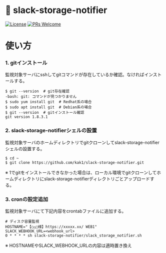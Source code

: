 # :rocket: slack-storage-notifier

[![License](https://img.shields.io/badge/License-Apache%202.0-blue.svg)](https://opensource.org/licenses/Apache-2.0) [![PRs Welcome](https://img.shields.io/badge/PRs-welcome-brightgreen.svg?style=flat-square)](http://makeapullrequest.com)

# 使い方
### 1. gitインストール
監視対象サーバにsshしてgitコマンドが存在しているか確認。なければインストールする。
```
$ git --version  # git存在確認
-bash: git: コマンドが見つかりません
$ sudo yum install git  # Redhat系の場合
$ sudo apt install git  # Debian系の場合
$ git --version  # gitインストール確認
git version 1.8.3.1
```

### 2. slack-storage-notifierシェルの設置
監視対象サーバのホームディレクトリでgitクローンしてslack-storage-notifierシェルの設置する。
```
$ cd ~
$ git clone https://github.com/kak1/slack-storage-notifier.git
```
※ 1でgitをインストールできなかった場合は、ローカル環境でgitクローンしてホームディレクトリにslack-storage-notifierディレクトリごとアップロードする。

### 3. cronの設定追加
監視対象サーバにて下記内容をcrontabファイルに追加する。
```
# ディスク容量監視
HOSTNAME="【◯△□様】https://xxxxx.xx/ WEB1"
SLACK_WEBHOOK_URL=<webhook_url>
0 * * * * sh slack-storage-notifier/slack_storage_notifier.sh
```
※ HOSTNAMEやSLACK_WEBHOOK_URLの内容は適時置き換え
